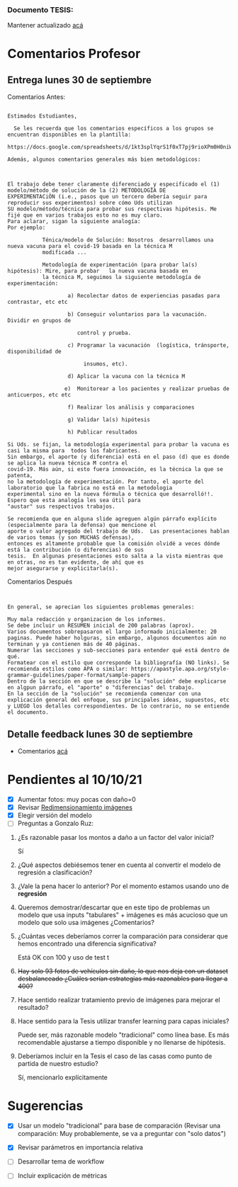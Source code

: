 ### Documento TESIS: 

Mantener actualizado [acá](https://alumnosuaicl-my.sharepoint.com/:w:/r/personal/ggoni_alumnos_uai_cl/_layouts/15/Doc.aspx?sourcedoc=%7B30343F0A-BA16-4E28-84B5-57EFEB126353%7D&file=Template%20Tesis%20MIA%20UAI.docx&wdOrigin=OFFICECOM-WEB.MAIN.REC&ct=1633478841696&action=default&mobileredirect=true&cid=bc076944-6386-4ae6-b2bb-35f7aa5919f6)

# Comentarios Profesor

## Entrega lunes 30 de septiembre

Comentarios Antes:


```

Estimados Estudiantes,

  Se les recuerda que los comentarios específicos a los grupos se encuentran disponibles en la plantilla:

https://docs.google.com/spreadsheets/d/1kt3splYqrS1f0xT7pj9rioXPm0H0niWQCgDzCMge9Bs/edit#gid=0

Además, algunos comentarios generales más bien metodológicos:

 

El trabajo debe tener claramente diferenciado y especificado el (1) modelo/método de solución de la (2) METODOLOGÏA DE 
EXPERIMENTACiÖN (i.e., pasos que un tercero debería seguir para reproducir sus experimentos) sobre cómo Uds utilizan 
SU modelo/método/técnica para probar sus respectivas hipótesis. Me fijé que en varios trabajos esto no es muy claro. 
Para aclarar, sigan la siguiente analogía:
Por ejemplo: 

           Ténica/modelo de Solución: Nosotros  desarrollamos una nueva vacuna para el covid-19 basada en la técnica M 
           modificada ...

           Metodología de experimentación (para probar la(s) hipótesis): Mire, para probar   la nueva vacuna basada en 
           la técnica M, seguimos la siguiente metodología de experimentación:

                   a) Recolectar datos de experiencias pasadas para contrastar, etc etc

                   b) Conseguir voluntarios para la vacunación. Dividir en grupos de     

                      control y prueba.

                   c) Programar la vacunación  (logística, tránsporte, disponibilidad de

                        insumos, etc).

                   d) Aplicar la vacuna con la técnica M

                  e)  Monitorear a los pacientes y realizar pruebas de anticuerpos, etc etc

                   f) Realizar los análisis y comparaciones

                   g) Validar la(s) hipótesis

                   h) Publicar resultados

Si Uds. se fijan, la metodología experimental para probar la vacuna es casi la misma para  todos los fabricantes. 
Sin embargo, el aporte (y diferencia) está en el paso (d) que es donde se aplica la nueva técnica M contra el 
covid-19. Más aún, si esto fuera innovación, es la técnica la que se patenta, 
no la metodología de experimentación. Por tanto, el aporte del laboratorio que la fabrica no está en la metodologia 
experimental sino en la nueva fórmula o técnica que desarrolló!!. Espero que esta analogía les sea útil para 
"austar" sus respectivos trabajos.

Se recomienda que en alguna slide agreguen algún párrafo explícito (especialmente para la defensa) que mencione el 
aporte o valor agregado del trabajo de Uds.  Las presentaciones hablan de varios temas (y son MUCHAS defensas), 
entonces es altamente probable que la comisión olvidé a veces dónde está la contribución (o diferencias) de sus 
tesis.  En algunas presentaciones esto salta a la vista mientras que en otras, no es tan evidente, de ahí que es 
mejor asegurarse y explicitarla(s).

```

Comentarios Después

```


En general, se aprecian los siguientes problemas generales:

Muy mala redacción y organizacion de los informes.
Se debe incluir un RESUMEN inicial de 200 palabras (aprox).
Varios documentos sobrepasaron el largo informado inicialmente: 20 paginas. Puede haber holguras, sin embargo, algunos documentos aún no terminan y ya contienen más de 40 páginas.
Numerar las secciones y sub-secciones para entender qué está dentro de qué.
Formatear con el estilo que corresponde la bibliografía (NO links). Se recomienda estilos como APA o similar: https://apastyle.apa.org/style-grammar-guidelines/paper-format/sample-papers
Dentro de la sección en que se describe la "solución" debe explicarse en algpun párrafo, el "aporte" o "diferencias" del trabajo.
En la sección de la "solución" se recomienda comenzar con una explicación general del enfoque, sus principales ideas, supuestos, etc 
y LUEGO los detalles correspondientes. De lo contrario, no se entiende el documento.

```

## Detalle feedback lunes 30 de septiembre



- Comentarios [acá](https://docs.google.com/spreadsheets/d/1kt3splYqrS1f0xT7pj9rioXPm0H0niWQCgDzCMge9Bs/edit#gid=0)




# Pendientes al 10/10/21

- [X] Aumentar fotos: muy pocas con daño=0
- [x] Revisar [Redimensionamiento imágenes](https://auth0.com/blog/image-processing-in-python-with-pillow/)
- [X] Elegir versión del modelo
- [ ] Preguntas a Gonzalo Ruz:
1. ¿Es razonable pasar los montos a daño a un factor del valor inicial?

    Sí
3. ¿Qué aspectos debiésemos tener en cuenta al convertir el modelo de regresión a clasificación? 
4. ¿Vale la pena hacer lo anterior? Por el momento estamos usando uno de **regresión**
5. Queremos demostrar/descartar que en este tipo de problemas un modelo que usa inputs "tabulares" + imágenes es más acucioso que un modelo que solo usa imágenes ¿Comentarios?
6. ¿Cuántas veces deberíamos correr la comparación para considerar que hemos encontrado una diferencia significativa?

    Está OK con 100 y uso de test t
8. <s>Hay solo 93 fotos de vehículos sin daño, lo que nos deja con un dataset desbalanceado ¿Cuáles serían estrategias más razonables para llegar a 400?</s>
9. Hace sentido realizar tratamiento previo de imágenes para mejorar el resultado?
10. Hace sentido para la Tesis utilizar transfer learning para capas iniciales?

    Puede ser, más razonable modelo "tradicional" como línea base. Es más recomendable ajustarse a tiempo disponible y no llenarse de hipótesis.
10. Deberíamos incluir en la Tesis el caso de las casas como punto de partida de nuestro estudio?

    Sí, mencionarlo explícitamente


# Sugerencias

- [X] Usar un modelo "tradicional" para base de comparación (Revisar una comparación: Muy probablemente, se va a preguntar con "solo datos")

- [X] Revisar parámetros en importancia relativa

- [ ] Desarrollar tema de workflow

- [ ] Incluir explicación de métricas

